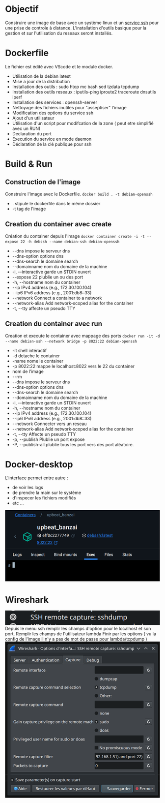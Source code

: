 # Objectif

Construire une image de base avec un système linux et un <ins>service ssh</ins> pour une prise de controle à distance.
L'installation d'outils basique pour la gestion et sur l'utilisation du reseaux seront installés.

# Dockerfile
Le fichier est édité avec VScode et le module docker.
* Utilisation de la debian latest
* Mise a jour de la distribution
* Installation des outils : sudo htop mc bash sed tzdata tcpdump
* Installation des outils reseaux : iputils-ping iproute2 traceroute dnsutils iperf
* Installation des services : openssh-server
* Nettoyage des fichiers inutiles pour "asseptiser" l'image
* Modification des options du service ssh
* Ajout d'un utilisateur
* Utilisation d'un script pour modifcation de la zone ( peut etre simplifié avec un RUN)
* Declaration du port
* Execution du service en mode daemon
* Déclaration de la clé publique pour ssh

# Build & Run
## Construction de l'image
Construire l'image avec le Dockerfile.
`docker build . -t debian-openssh`
* . stipule le dockerfile dans le même dossier
* -t tag de l'image

## Creation du container avec create
Création du container depuis l'image
`docker container create -i -t --expose 22 -h debssh --name debian-ssh debian-openssh `
* --dns		impose le serveur dns
* --dns-option		options dns
* --dns-search		le domaine search
* --domainname		nom du domaine de la machine
* -i, --interactive		garde un STDIN ouvert
* --expose	22	plublie un ou des port
* -h, --hostname		nom du container
* --ip		IPv4 address (e.g., 172.30.100.104)
* --ip6		IPv6 address (e.g., 2001:db8::33)
* --network		Connect a container to a network
* --network-alias		Add network-scoped alias for the container
* -t, --tty		affecte un pseudo TTY

## Creation du container avec run
Creation et execute le container avec mappage des ports
`docker run -it -d --name debian-ssh --network bridge -p 8022:22 debian-openssh`
* -it shell intéractif
* -d detache le container
* -name nome le container
* -p 8022:22  mappe le localhost:8022 vers le 22 du container
* nom de l'image
* --rm
* --dns		impose le serveur dns
* --dns-option		options dns
* --dns-search		le domaine search
* --domainname		nom du domaine de la machine
* -i, --interactive		garde un STDIN ouvert
* -h, --hostname		nom du container
* --ip		IPv4 address (e.g., 172.30.100.104)
* --ip6		IPv6 address (e.g., 2001:db8::33)
* --network		Connecter vers un reseau
* --network-alias		Add network-scoped alias for the container
* -t, --tty		Affecte un pseudo TTY
* -p, --publish	Plublie un port expose
* -P, --publish-all	plublie tous les port vers des port aléatoire.

# Docker-desktop
L'interface permet entre autre :
* de voir les logs
* de prendre la main sur le système
* d'inspecer les fichiers modifiés
* etc ...
  
![Docker-desktop](https://github.com/teon85/dockerise/blob/main/docker-desktop.png)

# Wireshark
![Docker-desktop](https://github.com/teon85/dockerise/blob/main/WS_link.png)
Depuis le menu ssh remplir les champs d'option pour le localhost et son port,
Remplir les champs de l'utilisateur lambda
Finir par les options ( vu la config de l'image il n'y a pas de mot de passe pour lambda/tcpdump )
![Docker-desktop](https://github.com/teon85/dockerise/blob/main/WS_options.png)

